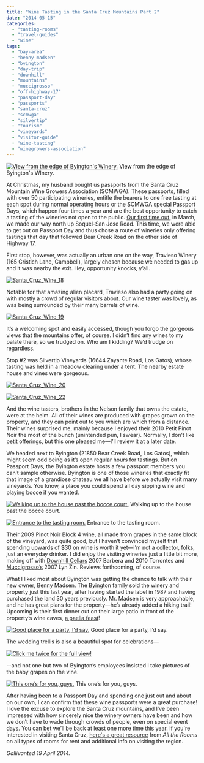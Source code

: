 ```yaml
---
title: "Wine Tasting in the Santa Cruz Mountains Part 2"
date: "2014-05-15"
categories:
  - "tasting-rooms"
  - "travel-guides"
  - "wine"
tags:
  - "bay-area"
  - "benny-madsen"
  - "byington"
  - "day-trip"
  - "downhill"
  - "mountains"
  - "muccigrosso"
  - "off-highway-17"
  - "passport-day"
  - "passports"
  - "santa-cruz"
  - "scmwga"
  - "silvertip"
  - "tourism"
  - "vineyards"
  - "visitor-guide"
  - "wine-tasting"
  - "winegrowers-association"
---
```





<div class="caption">

[![View from the edge of Byington's WInery.](http://s3.amazonaws.com/thegourmez-wpmedia/2014/05/Santa_Cruz_Wine_26-500x333.jpg)](http://www.thegourmez.com/2014/05/wine-tasting-in-the-santa-cruz-mountains-part-2/santa_cruz_wine_26/) View from the edge of Byington's WInery.</div>


At Christmas, my husband bought us passports from the Santa Cruz Mountain Wine Growers Association (SCMWGA). These passports, filled with over 50 participating wineries, entitle the bearers to one free tasting at each spot during normal operating hours or the SCMWGA special Passport Days, which happen four times a year and are the best opportunity to catch a tasting of the wineries not open to the public. [Our first time out,](http://www.thegourmez.com/2014/03/wine-tasting-in-the-santa-cruz-mountains/) in March, we made our way north up Soquel-San Jose Road. This time, we were able to get out on Passport Day and thus chose a route of wineries only offering tastings that day that followed Bear Creek Road on the other side of Highway 17.

First stop, however, was actually an urban one on the way, Travieso Winery (165 Cristich Lane, Campbell), largely chosen because we needed to gas up and it was nearby the exit. Hey, opportunity knocks, y’all.

[![Santa_Cruz_Wine_18](http://s3.amazonaws.com/thegourmez-wpmedia/2014/05/Santa_Cruz_Wine_18-500x348.jpg)](http://www.thegourmez.com/2014/05/wine-tasting-in-the-santa-cruz-mountains-part-2/santa_cruz_wine_18/)

Notable for that amazing alien placard, Travieso also had a party going on with mostly a crowd of regular visitors about. Our wine taster was lovely, as was being surrounded by their many barrels of wine.

[![Santa_Cruz_Wine_19](http://s3.amazonaws.com/thegourmez-wpmedia/2014/05/Santa_Cruz_Wine_19-500x370.jpg)](http://www.thegourmez.com/2014/05/wine-tasting-in-the-santa-cruz-mountains-part-2/santa_cruz_wine_19/)

It’s a welcoming spot and easily accessed, though you forgo the gorgeous views that the mountains offer, of course. I didn’t find any wines to my palate there, so we trudged on. Who am I kidding? We’d trudge on regardless.

Stop #2 was Silvertip Vineyards (16644 Zayante Road, Los Gatos), whose tasting was held in a meadow clearing under a tent. The nearby estate house and vines were gorgeous.




<div class="caption">

[![Santa_Cruz_Wine_20](http://s3.amazonaws.com/thegourmez-wpmedia/2014/05/Santa_Cruz_Wine_20-1024x175.jpg)](http://www.thegourmez.com/2014/05/wine-tasting-in-the-santa-cruz-mountains-part-2/santa_cruz_wine_20/)</div>


[![Santa_Cruz_Wine_22](http://s3.amazonaws.com/thegourmez-wpmedia/2014/05/Santa_Cruz_Wine_22-333x500.jpg)](http://www.thegourmez.com/2014/05/wine-tasting-in-the-santa-cruz-mountains-part-2/santa_cruz_wine_22/)

And the wine tasters, brothers in the Nelson family that owns the estate, were at the helm. All of their wines are produced with grapes grown on the property, and they can point out to you which are which from a distance. Their wines surprised me, mainly because I enjoyed their 2010 Petit Pinot Noir the most of the bunch (unintended pun, I swear). Normally, I don’t like petit offerings, but this one pleased me—I’ll review it at a later date.

We headed next to Byington (21850 Bear Creek Road, Los Gatos), which might seem odd being as it’s open regular hours for tastings. But on Passport Days, the Byington estate hosts a few passport members you can’t sample otherwise. Byington is one of those wineries that exactly fit that image of a grandiose chateau we all have before we actually visit many vineyards. You know, a place you could spend all day sipping wine and playing bocce if you wanted.




<div class="caption">

[![ Walking up to the house past the bocce court.](http://s3.amazonaws.com/thegourmez-wpmedia/2014/05/Santa_Cruz_Wine_35-500x333.jpg)](http://www.thegourmez.com/2014/05/wine-tasting-in-the-santa-cruz-mountains-part-2/santa_cruz_wine_35/) Walking up to the house past the bocce court.</div>





<div class="caption">

[![Entrance to the tasting room.](http://s3.amazonaws.com/thegourmez-wpmedia/2014/05/Santa_Cruz_Wine_27-500x333.jpg)](http://www.thegourmez.com/2014/05/wine-tasting-in-the-santa-cruz-mountains-part-2/santa_cruz_wine_27/) Entrance to the tasting room.</div>


Their 2009 Pinot Noir Block 4 wine, all made from grapes in the same block of the vineyard, was quite good, but I haven’t convinced myself that spending upwards of $30 on wine is worth it yet—I’m not a collector, folks, just an everyday drinker. I did enjoy the visiting wineries just a little bit more, making off with [Downhill Cellars](http://www.downhillwine.com/) 2007 Barbera and 2010 Torrontes and [Muccigrosso’s](http://www.muccigrosso.com/) 2007 Lyn Zin. Reviews forthcoming, of course.

What I liked most about Byington was getting the chance to talk with their new owner, Benny Madsen. The Byington family sold the winery and property just this last year, after having started the label in 1987 and having purchased the land 30 years previously. Mr. Madsen is very approachable, and he has great plans for the property—he’s already added a hiking trail! Upcoming is their first dinner out on their large patio in front of the property’s wine caves, [a paella feast](http://www.byington.com/paella-on-the-patio-/)!




<div class="caption">

[![Good place for a party, I’d say.](http://s3.amazonaws.com/thegourmez-wpmedia/2014/05/Santa_Cruz_Wine_33-500x144.jpg)](http://www.thegourmez.com/2014/05/wine-tasting-in-the-santa-cruz-mountains-part-2/santa_cruz_wine_33/) Good place for a party, I’d say.</div>


The wedding trellis is also a beautiful spot for celebrations—




<div class="caption">

[![Click me twice for the full view!](http://s3.amazonaws.com/thegourmez-wpmedia/2014/05/Santa_Cruz_Wine_29-1024x217.jpg)](http://www.thegourmez.com/2014/05/wine-tasting-in-the-santa-cruz-mountains-part-2/santa_cruz_wine_29/)</div>


\--and not one but two of Byington’s employees insisted I take pictures of the baby grapes on the vine.




<div class="caption">

[![This one’s for you, guys.](http://s3.amazonaws.com/thegourmez-wpmedia/2014/05/Santa_Cruz_Wine_32-500x333.jpg)](http://www.thegourmez.com/2014/05/wine-tasting-in-the-santa-cruz-mountains-part-2/santa_cruz_wine_32/) This one’s for you, guys.</div>


After having been to a Passport Day and spending one just out and about on our own, I can confirm that these wine passports were a great purchase! I love the excuse to explore the Santa Cruz mountains, and I’ve been impressed with how sincerely nice the winery owners have been and how we don’t have to wade through crowds of people, even on special event days. You can bet we’ll be back at least one more time this year. If you're interested in visiting Santa Cruz, [here's a great resource](https://www.alltherooms.com/vacation-rentals-santa-cruz-california) from _All the Rooms_ on all types of rooms for rent and additional info on visiting the region.

_Gallivanted 19 April 2014._
